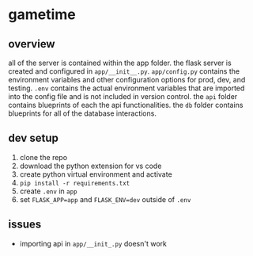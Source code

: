 # gametime

## overview

all of the server is contained within the app folder. the flask server is created and configured in `app/__init__.py`. `app/config.py` contains the environment variables and other configuration options for prod, dev, and testing. `.env` contains the actual environment variables that are imported into the config file and is not included in version control. the `api` folder contains blueprints of each the api functionalities. the `db` folder contains blueprints for all of the database interactions.

## dev setup

1. clone the repo
2. download the python extension for vs code
3. create python virtual environment and activate
4. `pip install -r requirements.txt`
5. create `.env` in `app`
6. set `FLASK_APP=app` and `FLASK_ENV=dev` outside of `.env`

## issues

- importing api in `app/__init_.py` doesn't work
